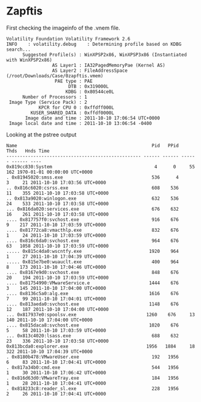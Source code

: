 # Zapftis

First checking the imageinfo of the .vnem file.

    Volatility Foundation Volatility Framework 2.6
    INFO    : volatility.debug    : Determining profile based on KDBG search...
          Suggested Profile(s) : WinXPSP2x86, WinXPSP3x86 (Instantiated with WinXPSP2x86)
                     AS Layer1 : IA32PagedMemoryPae (Kernel AS)
                     AS Layer2 : FileAddressSpace (/root/Downloads/Case/0zapftis.vmem)
                      PAE type : PAE
                           DTB : 0x319000L
                          KDBG : 0x80544ce0L
          Number of Processors : 1
     Image Type (Service Pack) : 2
                KPCR for CPU 0 : 0xffdff000L
             KUSER_SHARED_DATA : 0xffdf0000L
           Image date and time : 2011-10-10 17:06:54 UTC+0000
     Image local date and time : 2011-10-10 13:06:54 -0400
     
Looking at the pstree output

    Name                                                  Pid   PPid   Thds   Hnds Time
    -------------------------------------------------- ------ ------ ------ ------ ----
    0x819cc830:System                                      4      0     55    162 1970-01-01 00:00:00 UTC+0000
    . 0x81945020:smss.exe                                 536      4      3     21 2011-10-10 17:03:56 UTC+0000
    .. 0x816c6020:csrss.exe                               608    536     11    355 2011-10-10 17:03:58 UTC+0000
    .. 0x813a9020:winlogon.exe                            632    536     24    533 2011-10-10 17:03:58 UTC+0000
    ... 0x816da020:services.exe                           676    632     16    261 2011-10-10 17:03:58 UTC+0000
    .... 0x817757f0:svchost.exe                           916    676      9    217 2011-10-10 17:03:59 UTC+0000
    .... 0x81772ca8:vmacthlp.exe                          832    676      1     24 2011-10-10 17:03:59 UTC+0000
    .... 0x816c6da0:svchost.exe                           964    676     63   1058 2011-10-10 17:03:59 UTC+0000
    ..... 0x815c4da0:wscntfy.exe                         1920    964      1     27 2011-10-10 17:04:39 UTC+0000
    ..... 0x815e7be0:wuauclt.exe                          400    964      8    173 2011-10-10 17:04:46 UTC+0000
    .... 0x8167e9d0:svchost.exe                           848    676     20    194 2011-10-10 17:03:59 UTC+0000
    .... 0x81754990:VMwareService.e                      1444    676      3    145 2011-10-10 17:04:00 UTC+0000
    .... 0x8136c5a0:alg.exe                              1616    676      7     99 2011-10-10 17:04:01 UTC+0000
    .... 0x813aeda0:svchost.exe                          1148    676     12    187 2011-10-10 17:04:00 UTC+0000
    ... 0x817937e0:spoolsv.exe                          1260    676     13    140 2011-10-10 17:04:00 UTC+0000
    .... 0x815daca8:svchost.exe                          1020    676      5     58 2011-10-10 17:03:59 UTC+0000
    ... 0x813c4020:lsass.exe                              688    632     23    336 2011-10-10 17:03:58 UTC+0000
    0x813bcda0:explorer.exe                             1956   1884     18    322 2011-10-10 17:04:39 UTC+0000
    . 0x8180b478:VMwareUser.exe                           192   1956      6     83 2011-10-10 17:04:41 UTC+0000
    . 0x817a34b0:cmd.exe                                  544   1956      1     30 2011-10-10 17:06:42 UTC+0000
    . 0x816d63d0:VMwareTray.exe                           184   1956      1     28 2011-10-10 17:04:41 UTC+0000
    . 0x818233c8:reader_sl.exe                            228   1956      2     26 2011-10-10 17:04:41 UTC+0000


